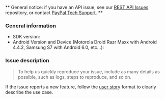 ** General notice: if you have an API issue, see our [REST API Issues](https://github.com/paypal/PayPal-REST-API-Issues) repository, or contact [PayPal Tech Support](https://developer.paypal.com/support/). **
### General information

* SDK version:
* Android Version and Device (Motorola Droid Razr Maxx with Android 4.4.2, Samsung S7 with Android 6.0, etc...):

### Issue description

> To help us quickly reproduce your issue, include as many details as possible, such as logs, steps to reproduce, and so on.

If the issue reports a new feature, follow the [user story](https://en.wikipedia.org/wiki/User_story) format to clearly describe the use case.
